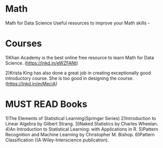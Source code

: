 # Math
Math for Data Science
Useful resources to improve your Math skills -

Courses
=======
1)Khan Academy is the best online free resource to learn Math for Data Science.
(https://lnkd.in/eWZFANt)

2)Krista King has also done a great job in creating exceptionally good introductory course. She is too good in designing the course.
(https://lnkd.in/eyMecjA)

MUST READ Books
=============
1)The Elements of Statistical Learning(Springer Series)
2)Introduction to Linear Algebra by Gilbert Strang.
3)Naked Statistics by Charles Wheelan.
4)An Introduction to Statistical Learning: with Applications in R.
5)Pattern Recognition and Machine Learning by Christopher M. Bishop.
6)Pattern Classification ((A Wiley-Interscience publication).
